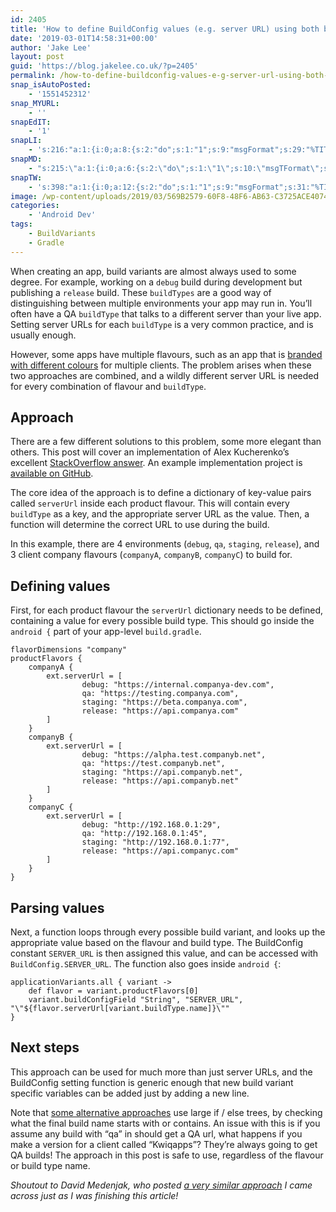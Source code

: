 ```yaml
---
id: 2405
title: 'How to define BuildConfig values (e.g. server URL) using both build flavor and build type'
date: '2019-03-01T14:58:31+00:00'
author: 'Jake Lee'
layout: post
guid: 'https://blog.jakelee.co.uk/?p=2405'
permalink: /how-to-define-buildconfig-values-e-g-server-url-using-both-build-flavor-and-build-type/
snap_isAutoPosted:
    - '1551452312'
snap_MYURL:
    - ''
snapEdIT:
    - '1'
snapLI:
    - 's:216:"a:1:{i:0;a:8:{s:2:"do";s:1:"1";s:9:"msgFormat";s:29:"%TITLE% %HCATS% %HTAGS% %URL%";s:8:"postType";s:1:"A";s:9:"isAutoImg";s:1:"A";s:8:"imgToUse";s:0:"";s:9:"isAutoURL";s:1:"A";s:8:"urlToUse";s:0:"";s:4:"doLI";i:0;}}";'
snapMD:
    - "s:215:\"a:1:{i:0;a:6:{s:2:\"do\";s:1:\"1\";s:10:\"msgTFormat\";s:7:\"%TITLE%\";s:9:\"msgFormat\";s:65:\"%EXCERPT%\r\n<br><br>\r\nFull post by %AUTHORNAME% available at %URL%\";s:9:\"isAutoURL\";s:1:\"A\";s:8:\"urlToUse\";s:0:\"\";s:4:\"doMD\";i:0;}}\";"
snapTW:
    - 's:398:"a:1:{i:0;a:12:{s:2:"do";s:1:"1";s:9:"msgFormat";s:31:"%TITLE% (%HCATS% %HTAGS%) %URL%";s:8:"attchImg";s:1:"0";s:9:"isAutoImg";s:1:"A";s:8:"imgToUse";s:0:"";s:9:"isAutoURL";s:1:"A";s:8:"urlToUse";s:0:"";s:4:"doTW";i:0;s:8:"isPosted";s:1:"1";s:4:"pgID";s:19:"1101497216991219712";s:7:"postURL";s:57:"https://twitter.com/JakeLeeLtd/status/1101497216991219712";s:5:"pDate";s:19:"2019-03-01 14:59:36";}}";'
image: /wp-content/uploads/2019/03/569B2579-60F8-48F6-AB63-C3725ACE4074.png-150x150.jpg
categories:
    - 'Android Dev'
tags:
    - BuildVariants
    - Gradle
---
```


When creating an app, build variants are almost always used to some degree. For example, working on a `debug` build during development but publishing a `release` build. These `buildTypes` are a good way of distinguishing between multiple environments your app may run in. You’ll often have a QA `buildType` that talks to a different server than your live app. Setting server URLs for each `buildType` is a very common practice, and is usually enough.

However, some apps have multiple flavours, such as an app that is [branded with different colours](https://blog.jakelee.co.uk/how-to-handle-colours-logically-in-a-multi-flavour-android-app/) for multiple clients. The problem arises when these two approaches are combined, and a wildly different server URL is needed for every combination of flavour and `buildType`.

## Approach

There are a few different solutions to this problem, some more elegant than others. This post will cover an implementation of Alex Kucherenko’s excellent [StackOverflow answer](https://stackoverflow.com/a/47199250). An example implementation project is [available on GitHub](https://github.com/JakeSteam/CombinedBuildConfigVariables).

The core idea of the approach is to define a dictionary of key-value pairs called `serverUrl` inside each product flavour. This will contain every `buildType` as a key, and the appropriate server URL as the value. Then, a function will determine the correct URL to use during the build.

In this example, there are 4 environments (`debug`, `qa`, `staging`, `release`), and 3 client company flavours (`companyA`, `companyB`, `companyC`) to build for.

## Defining values

First, for each product flavour the `serverUrl` dictionary needs to be defined, containing a value for every possible build type. This should go inside the `android {` part of your app-level `build.gradle`.

```
flavorDimensions "company"
productFlavors {
    companyA {
        ext.serverUrl = [
                debug: "https://internal.companya-dev.com",
                qa: "https://testing.companya.com",
                staging: "https://beta.companya.com",
                release: "https://api.companya.com"
        ]
    }
    companyB {
        ext.serverUrl = [
                debug: "https://alpha.test.companyb.net",
                qa: "https://test.companyb.net",
                staging: "https://api.companyb.net",
                release: "https://api.companyb.net"
        ]
    }
    companyC {
        ext.serverUrl = [
                debug: "http://192.168.0.1:29",
                qa: "http://192.168.0.1:45",
                staging: "http://192.168.0.1:77",
                release: "https://api.companyc.com"
        ]
    }
}
```

## Parsing values

Next, a function loops through every possible build variant, and looks up the appropriate value based on the flavour and build type. The BuildConfig constant `SERVER_URL` is then assigned this value, and can be accessed with `BuildConfig.SERVER_URL`. The function also goes inside `android {`:

```
applicationVariants.all { variant ->
    def flavor = variant.productFlavors[0]
    variant.buildConfigField "String", "SERVER_URL", "\"${flavor.serverUrl[variant.buildType.name]}\""
}
```

## Next steps

This approach can be used for much more than just server URLs, and the BuildConfig setting function is generic enough that new build variant specific variables can be added just by adding a new line.

Note that [some alternative approaches](https://stackoverflow.com/a/30486355) use large if / else trees, by checking what the final build name starts with or contains. An issue with this is if you assume any build with “qa” in should get a QA url, what happens if you make a version for a client called “Kwiqapps”? They’re always going to get QA builds! The approach in this post is safe to use, regardless of the flavour or build type name.

*Shoutout to David Medenjak, who posted [a very similar approach](https://blog.davidmedenjak.com/android/2016/11/09/build-variants.html) I came across just as I was finishing this article!*